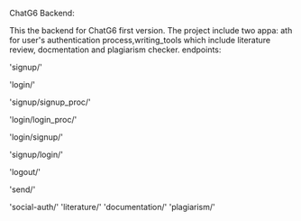 ChatG6 Backend:



This the backend for ChatG6 first version. The project include two appa: ath for user's authentication process,writing_tools which include literature review, docmentation and plagiarism checker. 
endpoints:                                                                                                                                                                                         



'signup/'

'login/'

'signup/signup_proc/'

'login/login_proc/'

'login/signup/'

'signup/login/'

'logout/'

'send/'

'social-auth/'
'literature/'
'documentation/'
'plagiarism/'



